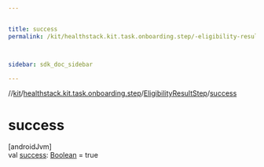 ```yaml
---


title: success
permalink: /kit/healthstack.kit.task.onboarding.step/-eligibility-result-step/success.html



sidebar: sdk_doc_sidebar

---
```



//[kit](/kit.html)/[healthstack.kit.task.onboarding.step](../index.html)/[EligibilityResultStep](index.html)/[success](success.html)



# success



[androidJvm]\
val [success](success.html): [Boolean](https://kotlinlang.org/api/latest/jvm/stdlib/kotlin/-boolean/index.html) = true







